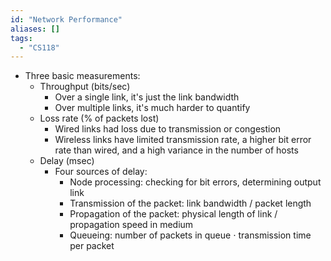 ```yaml
---
id: "Network Performance"
aliases: []
tags:
  - "CS118"
---
```


- Three basic measurements:
  - Throughput (bits/sec)
    - Over a single link, it's just the link bandwidth
    - Over multiple links, it's much harder to quantify
  - Loss rate (% of packets lost)
    - Wired links had loss due to transmission or congestion
    - Wireless links have limited transmission rate, a higher bit error rate
      than wired, and a high variance in the number of hosts
  - Delay (msec)
    - Four sources of delay:
      - Node processing: checking for bit errors, determining output link
      - Transmission of the packet: link bandwidth / packet length
      - Propagation of the packet: physical length of link / propagation speed
        in medium
      - Queueing: number of packets in queue $\cdot$ transmission time per
        packet
